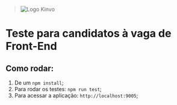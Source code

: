 > ![Logo Kinvo](https://github.com/cbfranca/kinvo-front-end-test/blob/master/logo.svg)

# Teste para candidatos à vaga de Front-End

## Como rodar:

1. De um `npm install`;
2. Para rodar os testes: `npm run test`;
3. Para acessar a aplicação: `http://localhost:9005`;
